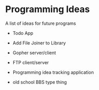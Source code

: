 # Programming Ideas
A list of ideas for future programs

* Todo App

* Add File Joiner to Library

* Gopher server/client

* FTP client/server

* Programming idea tracking application

* old school BBS type thing 
